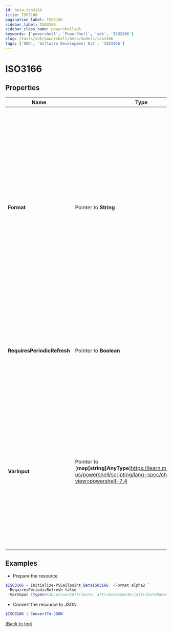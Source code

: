 ```yaml
---
id: beta-iso3166
title: ISO3166
pagination_label: ISO3166
sidebar_label: ISO3166
sidebar_class_name: powershellsdk
keywords: ['powershell', 'PowerShell', 'sdk', 'ISO3166'] 
slug: /tools/sdk/powershell/beta/models/iso3166
tags: ['SDK', 'Software Development Kit', 'ISO3166']
---
```



# ISO3166

## Properties

Name | Type | Description | Notes
------------ | ------------- | ------------- | -------------
**Format** |  Pointer to **String** | An optional value to denote which ISO 3166 format to return. Valid values are:   `alpha2` - Two-character country code (e.g., ""US""); this is the default value if no format is supplied   `alpha3` - Three-character country code (e.g., ""USA"")   `numeric` - The numeric country code (e.g., ""840"")  | [optional] 
**RequiresPeriodicRefresh** |  Pointer to **Boolean** | A value that indicates whether the transform logic should be re-evaluated every evening as part of the identity refresh process | [optional] [default to $false]
**VarInput** |  Pointer to [**map[string]AnyType**]https://learn.microsoft.com/en-us/powershell/scripting/lang-spec/chapter-04?view=powershell-7.4 | This is an optional attribute that can explicitly define the input data which will be fed into the transform logic. If input is not provided, the transform will take its input from the source and attribute combination configured via the UI. | [optional] 

## Examples

- Prepare the resource
```powershell
$ISO3166 = Initialize-PSSailpoint.BetaISO3166  -Format alpha2 `
 -RequiresPeriodicRefresh false `
 -VarInput {type&#x3D;accountAttribute, attributes&#x3D;{attributeName&#x3D;first_name, sourceName&#x3D;Source}}
```

- Convert the resource to JSON
```powershell
$ISO3166 | ConvertTo-JSON
```


[[Back to top]](#) 

